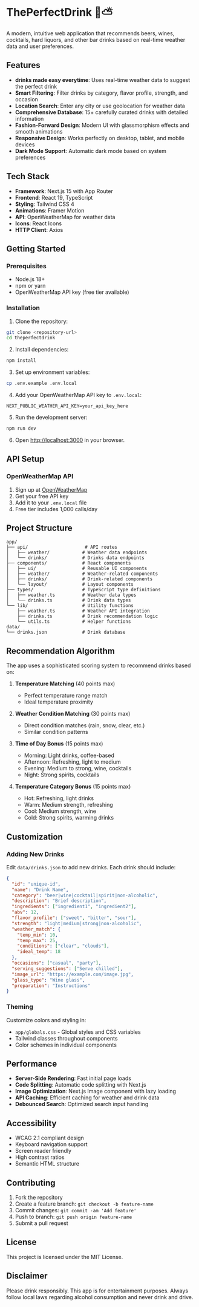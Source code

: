 # ThePerfectDrink 🍻⛅

A modern, intuitive web application that recommends beers, wines, cocktails, hard liquors, and other bar drinks based on real-time weather data and user preferences.

## Features

- **drinks made easy everytime**: Uses real-time weather data to suggest the perfect drink
- **Smart Filtering**: Filter drinks by category, flavor profile, strength, and occasion
- **Location Search**: Enter any city or use geolocation for weather data
- **Comprehensive Database**: 15+ carefully curated drinks with detailed information
- **Fashion-Forward Design**: Modern UI with glassmorphism effects and smooth animations
- **Responsive Design**: Works perfectly on desktop, tablet, and mobile devices
- **Dark Mode Support**: Automatic dark mode based on system preferences

## Tech Stack

- **Framework**: Next.js 15 with App Router
- **Frontend**: React 19, TypeScript
- **Styling**: Tailwind CSS 4
- **Animations**: Framer Motion
- **API**: OpenWeatherMap for weather data
- **Icons**: React Icons
- **HTTP Client**: Axios

## Getting Started

### Prerequisites

- Node.js 18+ 
- npm or yarn
- OpenWeatherMap API key (free tier available)

### Installation

1. Clone the repository:
```bash
git clone <repository-url>
cd theperfectdrink
```

2. Install dependencies:
```bash
npm install
```

3. Set up environment variables:
```bash
cp .env.example .env.local
```

4. Add your OpenWeatherMap API key to `.env.local`:
```env
NEXT_PUBLIC_WEATHER_API_KEY=your_api_key_here
```

5. Run the development server:
```bash
npm run dev
```

6. Open [http://localhost:3000](http://localhost:3000) in your browser.

## API Setup

### OpenWeatherMap API

1. Sign up at [OpenWeatherMap](https://openweathermap.org/api)
2. Get your free API key
3. Add it to your `.env.local` file
4. Free tier includes 1,000 calls/day

## Project Structure

```
app/
├── api/                     # API routes
│   ├── weather/            # Weather data endpoints
│   └── drinks/             # Drinks data endpoints
├── components/             # React components
│   ├── ui/                 # Reusable UI components
│   ├── weather/            # Weather-related components
│   ├── drinks/             # Drink-related components
│   └── layout/             # Layout components
├── types/                  # TypeScript type definitions
│   ├── weather.ts          # Weather data types
│   └── drinks.ts           # Drink data types
└── lib/                    # Utility functions
    ├── weather.ts          # Weather API integration
    ├── drinks.ts           # Drink recommendation logic
    └── utils.ts            # Helper functions
data/
└── drinks.json             # Drink database
```

## Recommendation Algorithm

The app uses a sophisticated scoring system to recommend drinks based on:

1. **Temperature Matching** (40 points max)
   - Perfect temperature range match
   - Ideal temperature proximity

2. **Weather Condition Matching** (30 points max)
   - Direct condition matches (rain, snow, clear, etc.)
   - Similar condition patterns

3. **Time of Day Bonus** (15 points max)
   - Morning: Light drinks, coffee-based
   - Afternoon: Refreshing, light to medium
   - Evening: Medium to strong, wine, cocktails
   - Night: Strong spirits, cocktails

4. **Temperature Category Bonus** (15 points max)
   - Hot: Refreshing, light drinks
   - Warm: Medium strength, refreshing
   - Cool: Medium strength, wine
   - Cold: Strong spirits, warming drinks

## Customization

### Adding New Drinks

Edit `data/drinks.json` to add new drinks. Each drink should include:

```json
{
  "id": "unique-id",
  "name": "Drink Name",
  "category": "beer|wine|cocktail|spirit|non-alcoholic",
  "description": "Brief description",
  "ingredients": ["ingredient1", "ingredient2"],
  "abv": 12,
  "flavor_profile": ["sweet", "bitter", "sour"],
  "strength": "light|medium|strong|non-alcoholic",
  "weather_match": {
    "temp_min": 10,
    "temp_max": 25,
    "conditions": ["clear", "clouds"],
    "ideal_temp": 18
  },
  "occasions": ["casual", "party"],
  "serving_suggestions": ["Serve chilled"],
  "image_url": "https://example.com/image.jpg",
  "glass_type": "Wine glass",
  "preparation": "Instructions"
}
```

### Theming

Customize colors and styling in:
- `app/globals.css` - Global styles and CSS variables
- Tailwind classes throughout components
- Color schemes in individual components

## Performance

- **Server-Side Rendering**: Fast initial page loads
- **Code Splitting**: Automatic code splitting with Next.js
- **Image Optimization**: Next.js Image component with lazy loading
- **API Caching**: Efficient caching for weather and drink data
- **Debounced Search**: Optimized search input handling

## Accessibility

- WCAG 2.1 compliant design
- Keyboard navigation support
- Screen reader friendly
- High contrast ratios
- Semantic HTML structure

## Contributing

1. Fork the repository
2. Create a feature branch: `git checkout -b feature-name`
3. Commit changes: `git commit -am 'Add feature'`
4. Push to branch: `git push origin feature-name`
5. Submit a pull request

## License

This project is licensed under the MIT License.

## Disclaimer

Please drink responsibly. This app is for entertainment purposes. Always follow local laws regarding alcohol consumption and never drink and drive.
